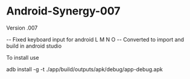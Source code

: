 # Android-Synergy-007

Version .007

-- Fixed keyboard input for android L M N O
-- Converted to import and build in android studio


To install use

adb install -g -t ./app/build/outputs/apk/debug/app-debug.apk
